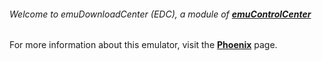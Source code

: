 ###### Welcome to emuDownloadCenter (EDC), a module of [**emuControlCenter**](https://github.com/PhoenixInteractiveNL/emuControlCenter/wiki/)

For more information about this emulator, visit the [**Phoenix**](https://github.com/PhoenixInteractiveNL/emuDownloadCenter/wiki/Emulator-phoenix#menu) page.
